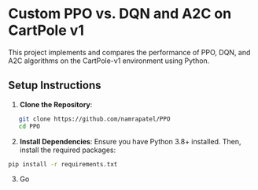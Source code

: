 # Custom PPO vs. DQN and A2C on CartPole v1

This project implements and compares the performance of PPO, DQN, and A2C algorithms on the CartPole-v1 environment using Python.

## Setup Instructions

1. **Clone the Repository**:
```bash
   git clone https://github.com/namrapatel/PPO 
   cd PPO
```

2. **Install Dependencies**: Ensure you have Python 3.8+ installed. Then, install the required packages:

```bash
pip install -r requirements.txt
```

3. Go